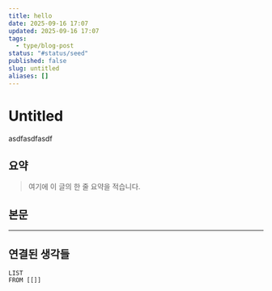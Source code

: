 ```yaml
---
title: hello
date: 2025-09-16 17:07
updated: 2025-09-16 17:07
tags:
  - type/blog-post
status: "#status/seed"
published: false
slug: untitled
aliases: []
---
```


# Untitled
asdfasdfasdf

## 요약
> 여기에 이 글의 한 줄 요약을 적습니다.

## 본문


---
## 연결된 생각들
```dataview
LIST
FROM [[]]